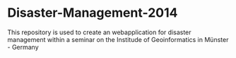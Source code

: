 Disaster-Management-2014
========================
This repository is used to create an webapplication for disaster management within a seminar on the Institude of Geoinformatics in Münster - Germany
